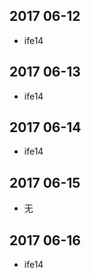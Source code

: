 ## 2017 06-12
*  ife14

## 2017 06-13
*  ife14

## 2017 06-14
*  ife14

## 2017 06-15
*  无

## 2017 06-16
*  ife14
